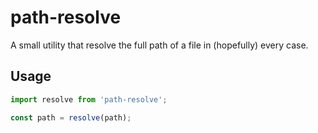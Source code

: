 # path-resolve

A small utility that resolve the full path of a file in (hopefully) every case.

## Usage

```ts
import resolve from 'path-resolve';

const path = resolve(path);
```
